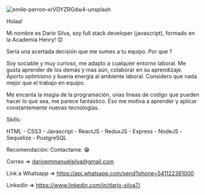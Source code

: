 ![emile-perron-xrVDYZRGdw4-unsplash](https://user-images.githubusercontent.com/71469341/130875195-89579961-ed67-40ec-be88-c953d0e6fd8c.jpg)




Holaa!



Mi nombre es Dario Silva, soy full stack developer (javascript), formado en la Academia Henry! 😊



Sería una acertada decisión que me sumes a tu equipo.    Por que ?



Soy sociable y muy curioso, me adapto a cualquier entorno laboral. Me gusta aprender de los demás y mas aún, colaborar en su aprendizaje.
Aporto optimismo y buena energía al ambiente laboral.
Considero que nada mejor que el trabajo en equipo.

Me encanta la magia de la programación, unas lineas de codigo que pueden hacer lo que sea, me parece fantástico. Eso me motiva a aprender y aplicar constantemente nuevas tecnologías.


Skills:

HTML - CSS3 - Javascript - ReactJS - ReduxJS - Express - NodeJS -Sequelize - PostgreSQL


Recomendación: Contactame. 😁

Correo => darioemmanuelsilva@gmail.com

Link a Whatsapp => https://api.whatsapp.com/send?phone=541122381000

LinkedIn => https://www.linkedin.com/in/dario-silva7/
